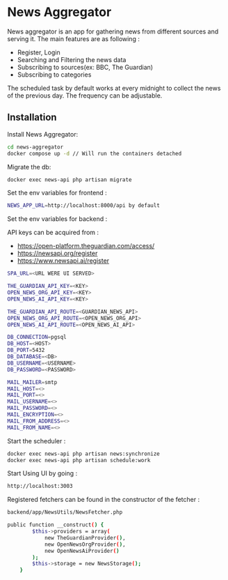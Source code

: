 
# News Aggregator

News aggregator is an app for gathering news from different sources and serving it. The main features are as following :

- Register, Login
- Searching and Filtering the news data
- Subscribing to sources(ex: BBC, The Guardian)
- Subscribing to categories

The scheduled task by default works at every midnight to collect the news of the previous day. The frequency can be adjustable.


## Installation

Install News Aggregator:

```bash
cd news-aggregator
docker compose up -d // Will run the containers detached
```

Migrate the db:

```bash
docker exec news-api php artisan migrate
```

Set the env variables for frontend :

```bash
NEWS_APP_URL=http://localhost:8000/api by default
```

Set the env variables for backend :

API keys can be acquired from :
- https://open-platform.theguardian.com/access/
- https://newsapi.org/register
- https://www.newsapi.ai/register

```bash
SPA_URL=<URL WERE UI SERVED>

THE_GUARDIAN_API_KEY=<KEY>
OPEN_NEWS_ORG_API_KEY=<KEY>
OPEN_NEWS_AI_API_KEY=<KEY>

THE_GUARDIAN_API_ROUTE=<GUARDIAN_NEWS_API>
OPEN_NEWS_ORG_API_ROUTE=<OPEN_NEWS_ORG_API>
OPEN_NEWS_AI_API_ROUTE=<OPEN_NEWS_AI_API>

DB_CONNECTION=pgsql
DB_HOST=<HOST>
DB_PORT=5432
DB_DATABASE=<DB>
DB_USERNAME=<USERNAME>
DB_PASSWORD=<PASSWORD>

MAIL_MAILER=smtp
MAIL_HOST=<>
MAIL_PORT=<>
MAIL_USERNAME=<>
MAIL_PASSWORD=<>
MAIL_ENCRYPTION=<>
MAIL_FROM_ADDRESS=<>
MAIL_FROM_NAME=<>
```

Start the scheduler :

```bash
docker exec news-api php artisan news:synchronize
docker exec news-api php artisan schedule:work
```

Start Using UI by going :

```bash
http://localhost:3003
```

Registered fetchers can be found in the constructor of the fetcher :

```bash
backend/app/NewsUtils/NewsFetcher.php

public function __construct() {
        $this->providers = array(
            new TheGuardianProvider(),
            new OpenNewsOrgProvider(),
            new OpenNewsAiProvider()
        );
        $this->storage = new NewsStorage();
    }
```
